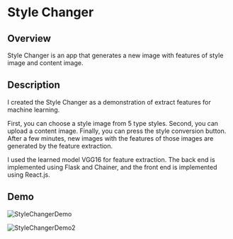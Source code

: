 # Style Changer
## Overview
Style Changer is an app that generates a new image with features of style image and content image.

## Description
I created the Style Changer as a demonstration of extract features for machine learning.
  

First, you can choose a style image from 5 type styles. Second, you can upload a content image. 
Finally, you can press the style conversion button. 
After a few minutes, new images with the features of those images are generated by the feature extraction.
  

I used the learned model VGG16 for feature extraction. 
The back end is implemented using Flask and Chainer, and the front end is implemented using React.js.

## Demo
![StyleChangerDemo](https://github.com/takitaki7474/algorithm-research/blob/master/gifs_and_images/sytle_changer.gif)
  

![StyleChangerDemo2](https://github.com/takitaki7474/algorithm-research/blob/master/gifs_and_images/style_change.png)
